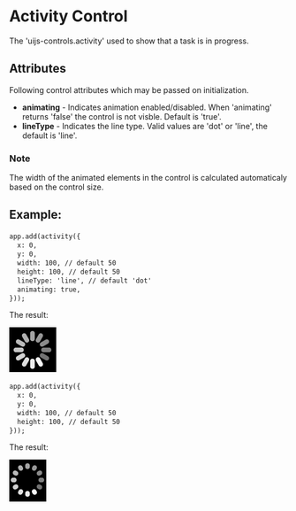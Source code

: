 # Activity Control

The 'uijs-controls.activity' used to show that a task is in progress.

## Attributes

Following control attributes which may be passed on initialization.

* __animating__ - Indicates animation enabled/disabled. When 'animating' returns 'false' the control is not visble. Default is 'true'.
* __lineType__ - Indicates the line type. Valid values are 'dot' or 'line', the default is 'line'.

### Note
The width of the animated elements in the control is calculated automaticaly based on the control size.

## Example:

    app.add(activity({
      x: 0,
      y: 0,
      width: 100, // default 50
      height: 100, // default 50
      lineType: 'line', // default 'dot'
      animating: true,
    }));

The result:

![image](line.png)

    app.add(activity({
      x: 0,
      y: 0,
      width: 100, // default 50
      height: 100, // default 50
    }));

The result:

![image](dot.png)
